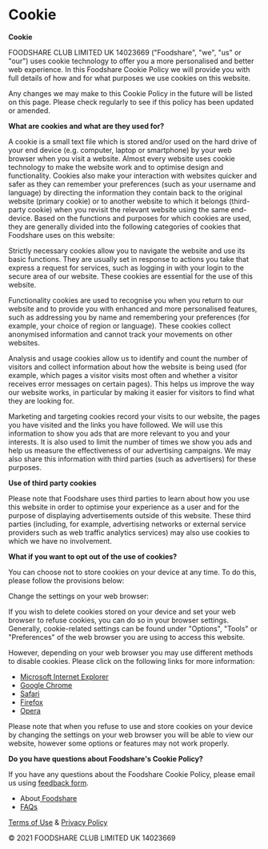 # Cookie

**Cookie**

FOODSHARE CLUB LIMITED UK 14023669 ("Foodshare", "we", "us" or "our") uses cookie technology to offer you a more personalised and better web experience. In this Foodshare Cookie Policy we will provide you with full details of how and for what purposes we use cookies on this website.

Any changes we may make to this Cookie Policy in the future will be listed on this page. Please check regularly to see if this policy has been updated or amended.

**What are cookies and what are they used for?**

A cookie is a small text file which is stored and/or used on the hard drive of your end device (e.g. computer, laptop or smartphone) by your web browser when you visit a website. Almost every website uses cookie technology to make the website work and to optimise design and functionality. Cookies also make your interaction with websites quicker and safer as they can remember your preferences (such as your username and language) by directing the information they contain back to the original website (primary cookie) or to another website to which it belongs (third-party cookie) when you revisit the relevant website using the same end-device. Based on the functions and purposes for which cookies are used, they are generally divided into the following categories of cookies that Foodshare uses on this website:

Strictly necessary cookies allow you to navigate the website and use its basic functions. They are usually set in response to actions you take that express a request for services, such as logging in with your login to the secure area of our website. These cookies are essential for the use of this website.

Functionality cookies are used to recognise you when you return to our website and to provide you with enhanced and more personalised features, such as addressing you by name and remembering your preferences (for example, your choice of region or language). These cookies collect anonymised information and cannot track your movements on other websites.

Analysis and usage cookies allow us to identify and count the number of visitors and collect information about how the website is being used (for example, which pages a visitor visits most often and whether a visitor receives error messages on certain pages). This helps us improve the way our website works, in particular by making it easier for visitors to find what they are looking for.

Marketing and targeting cookies record your visits to our website, the pages you have visited and the links you have followed. We will use this information to show you ads that are more relevant to you and your interests. It is also used to limit the number of times we show you ads and help us measure the effectiveness of our advertising campaigns. We may also share this information with third parties (such as advertisers) for these purposes.

**Use of third party cookies**

Please note that Foodshare uses third parties to learn about how you use this website in order to optimise your experience as a user and for the purpose of displaying advertisements outside of this website. These third parties (including, for example, advertising networks or external service providers such as web traffic analytics services) may also use cookies to which we have no involvement.

**What if you want to opt out of the use of cookies?**

You can choose not to store cookies on your device at any time. To do this, please follow the provisions below:

Change the settings on your web browser:

If you wish to delete cookies stored on your device and set your web browser to refuse cookies, you can do so in your browser settings. Generally, cookie-related settings can be found under "Options", "Tools" or "Preferences" of the web browser you are using to access this website.

However, depending on your web browser you may use different methods to disable cookies. Please click on the following links for more information:

* [Microsoft Internet Explorer](https://support.microsoft.com/en-US/gp/cookies)
* [Google Chrome](https://support.google.com/chrome/answer/95647?hl=en\&co=GENIE.Platform%3DDesktop)
* [Safari](https://support.apple.com/guide/safari/manage-cookies-sfri11471/mac)
* [Firefox](https://support.mozilla.org/en-US/kb/cookies-information-websites-store-on-your-computer)
* [Opera](https://help.opera.com/en/latest/web-preferences/#cookies)

Please note that when you refuse to use and store cookies on your device by changing the settings on your web browser you will be able to view our website, however some options or features may not work properly.

**Do you have questions about Foodshare's Cookie Policy?**

If you have any questions about the Foodshare Cookie Policy, please email us using [feedback form](https://foodshare.club/contact/).

* About[ Foodshare](https://foodshare.club/about-us/)
* [FAQs](https://foodshare.club/faqs/)

[Terms of Use](https://foodshare.club/faq/) & [Privacy Policy](https://foodshare.club/privacy-policy/)

© 2021 FOODSHARE CLUB LIMITED UK 14023669
